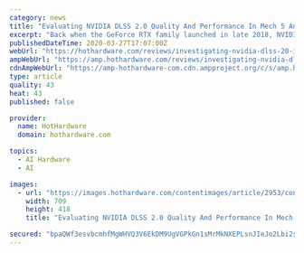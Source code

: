 ```yaml
---
category: news
title: "Evaluating NVIDIA DLSS 2.0 Quality And Performance In Mech 5 And Control"
excerpt: "Back when the GeForce RTX family launched in late 2018, NVIDIA unveiled its Deep Learning Super Sampling anti-aliasing method, which upscales low-resolution images via machine learning on the GPU's Tensor cores ... week when the GeForce maker unleashed a new revision of its AI-powered anti-aliasing method, dubbed DLSS 2.0. This time around ..."
publishedDateTime: 2020-03-27T17:07:00Z
webUrl: "https://hothardware.com/reviews/investigating-nvidia-dlss-20-in-mechwarrior-5-and-control"
ampWebUrl: "https://amp.hothardware.com/reviews/investigating-nvidia-dlss-20-in-mechwarrior-5-and-control"
cdnAmpWebUrl: "https://amp-hothardware-com.cdn.ampproject.org/c/s/amp.hothardware.com/reviews/investigating-nvidia-dlss-20-in-mechwarrior-5-and-control"
type: article
quality: 43
heat: 43
published: false

provider:
  name: HotHardware
  domain: hothardware.com

topics:
  - AI Hardware
  - AI

images:
  - url: "https://images.hothardware.com/contentimages/article/2953/content/mech-5-hero.jpg"
    width: 709
    height: 418
    title: "Evaluating NVIDIA DLSS 2.0 Quality And Performance In Mech 5 And Control"

secured: "bpaQWf3esvbcmhfMgWHVQ3V6EkDM9UgVGPkGn1sMrMkNXEPLsnJIeJo2Lbi2sS8bWCQEB90d30b59p7vxjD22esV54r07c2IFBf7A/ceyRizf64XP5dO0ijt3zK3avmTiTe1RgN6RTrIdnBVdLeOj7FTUCubBveDZYZrBOppNB5H1uHEHBwHrSZY+BsV5XWp6glj1JFEX2KLiNWCH/Hv/phvSpW/6hq6Sl94qa9Qt6uDa8G/vG6iS67OFHV3Avffak4TfJBqyV3CYxjYti1NW7siKeHpz/w6qgvPNPit0cQYnM+lWjyyq4cTHuZ777iL;SEaodBCmaYjQk59lu4J+WQ=="
---
```


